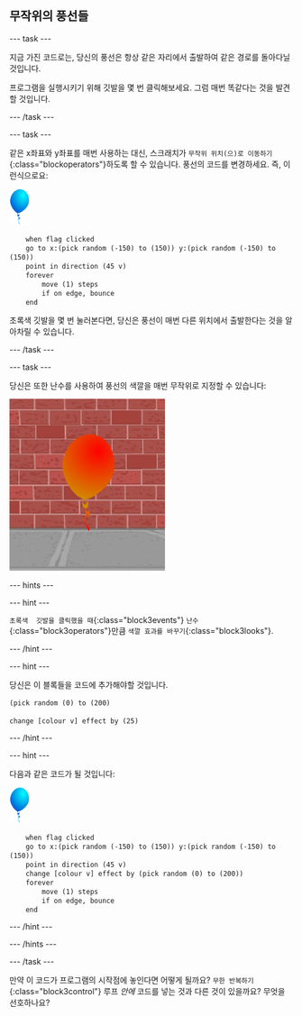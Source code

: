 ## 무작위의 풍선들

--- task ---

지금 가진 코드로는, 당신의 풍선은 항상 같은 자리에서 출발하여 같은 경로를 돌아다닐 것입니다.

프로그램을 실행시키기 위해 깃발을 몇 번 클릭해보세요. 그럼 매번 똑같다는 것을 발견할 것입니다.

--- /task ---

--- task ---

같은 x좌표와 y좌표를 매번 사용하는 대신, 스크래치가 `무작위 위치(으)로 이동하기`{:class="blockoperators"}하도록 할 수 있습니다. 풍선의 코드를 변경하세요. 즉, 이런식으로요:

![풍선 스프라이트](images/balloon-sprite.png)

```blocks3
    when flag clicked
    go to x:(pick random (-150) to (150)) y:(pick random (-150) to (150))
    point in direction (45 v)
    forever
        move (1) steps
        if on edge, bounce
    end
```

초록색 깃발을 몇 번 눌러본다면, 당신은 풍선이 매번 다른 위치에서 출발한다는 것을 알아차릴 수 있습니다.

--- /task ---

--- task ---

당신은 또한 난수를 사용하여 풍선의 색깔을 매번 무작위로 지정할 수 있습니다:

![빨간 풍선 스프라이트](images/balloons-colour.png)

--- hints ---


--- hint ---

`초록색  깃발을 클릭했을 때`{:class="block3events"} `난수`{:class="block3operators"}만큼  `색깔 효과를 바꾸기`{:class="block3looks"}.

--- /hint ---

--- hint ---

당신은 이 블록들을 코드에 추가해야할 것입니다.

```blocks3
(pick random (0) to (200)

change [colour v] effect by (25)
```

--- /hint ---

--- hint ---

다음과 같은 코드가 될 것입니다:

![풍선 스프라이트](images/balloon-sprite.png)

```blocks3
    when flag clicked
    go to x:(pick random (-150) to (150)) y:(pick random (-150) to (150))
    point in direction (45 v)
    change [colour v] effect by (pick random (0) to (200))
    forever
        move (1) steps
        if on edge, bounce
    end
```

--- /hint ---


--- /hints ---

--- /task ---

만약 이 코드가 프로그램의 시작점에 놓인다면 어떻게 될까요? `무한 반복하기`{:class="block3control"} 루프 _안에_ 코드를 넣는 것과 다른 것이 있을까요? 무엇을 선호하나요?

